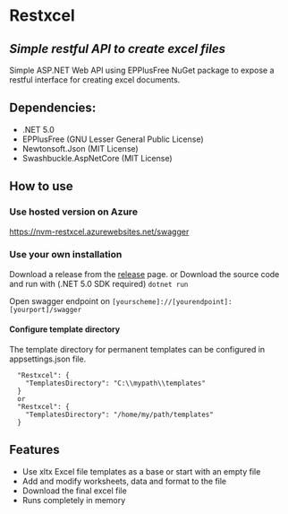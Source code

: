 # Restxcel
## _Simple restful API to create excel files_

Simple ASP.NET Web API using EPPlusFree NuGet package to expose a restful interface for creating excel documents.

## Dependencies:
- .NET 5.0
- EPPlusFree (GNU Lesser General Public License)
- Newtonsoft.Json (MIT License)
- Swashbuckle.AspNetCore (MIT License)

## How to use

### Use hosted version on Azure
https://nvm-restxcel.azurewebsites.net/swagger

### Use your own installation
Download a release from the [release](https://github.com/nvm-uli/restxcel/releases) page.
  or
Download the source code and run with (.NET 5.0 SDK required)
`dotnet run`

Open swagger endpoint on `[yourscheme]://[yourendpoint]:[yourport]/swagger`

#### Configure template directory
The template directory for permanent templates can be configured in appsettings.json file.
```
  "Restxcel": {
    "TemplatesDirectory": "C:\\mypath\\templates"
  }
  or
  "Restxcel": {
    "TemplatesDirectory": "/home/my/path/templates"
  }
```

## Features

- Use xltx Excel file templates as a base or start with an empty file
- Add and modify worksheets, data and format to the file
- Download the final excel file
- Runs completely in memory
